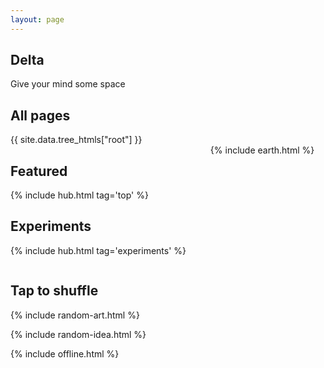 ```yaml
---
layout: page
---
```



## Delta 
Give your mind some space

## All pages

<div style="margin-top:0.5rem">
{{ site.data.tree_htmls["root"] }}
</div>



<div class="columns is-vcentered">

<div class="column">

<h2>Featured</h2>

{% include hub.html tag='top' %}

<h2>Experiments</h2>

{% include hub.html tag='experiments' %}

</div>

<div class="column">
  {% include earth.html %}
</div>

</div>




## Tap to shuffle   

{% include random-art.html %}

{% include random-idea.html %}


{% include offline.html  %}



